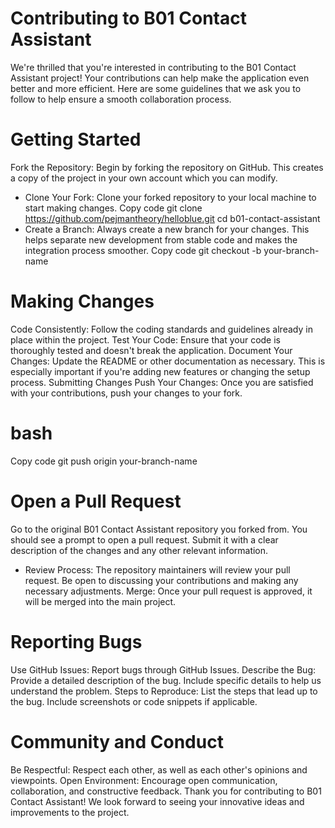 # Contributing to B01 Contact Assistant
We're thrilled that you're interested in contributing to the B01 Contact Assistant project! Your contributions can help make the application even better and more efficient. Here are some guidelines that we ask you to follow to help ensure a smooth collaboration process.

# Getting Started
Fork the Repository: Begin by forking the repository on GitHub. This creates a copy of the project in your own account which you can modify.
* Clone Your Fork: Clone your forked repository to your local machine to start making changes.
Copy code
git clone https://github.com/pejmantheory/helloblue.git
cd b01-contact-assistant
* Create a Branch: Always create a new branch for your changes. This helps separate new development from stable code and makes the integration process smoother.
Copy code
git checkout -b your-branch-name
# Making Changes
Code Consistently: Follow the coding standards and guidelines already in place within the project.
Test Your Code: Ensure that your code is thoroughly tested and doesn't break the application.
Document Your Changes: Update the README or other documentation as necessary. This is especially important if you're adding new features or changing the setup process.
Submitting Changes
Push Your Changes: Once you are satisfied with your contributions, push your changes to your fork.
# bash
Copy code
git push origin your-branch-name

# Open a Pull Request 
Go to the original B01 Contact Assistant repository you forked from. You should see a prompt to open a pull request. Submit it with a clear description of the changes and any other relevant information.
* Review Process: The repository maintainers will review your pull request. Be open to discussing your contributions and making any necessary adjustments.
Merge: Once your pull request is approved, it will be merged into the main project.

# Reporting Bugs
Use GitHub Issues: Report bugs through GitHub Issues.
Describe the Bug: Provide a detailed description of the bug. Include specific details to help us understand the problem.
Steps to Reproduce: List the steps that lead up to the bug. Include screenshots or code snippets if applicable.

# Community and Conduct
Be Respectful: Respect each other, as well as each other's opinions and viewpoints.
Open Environment: Encourage open communication, collaboration, and constructive feedback.
Thank you for contributing to B01 Contact Assistant! We look forward to seeing your innovative ideas and improvements to the project.
